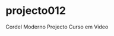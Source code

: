 # projecto012
 Cordel Moderno Projecto Curso em Video 
<a href ="https://EdsonGapar.github.io/estudos/html-css/index.html"></a>